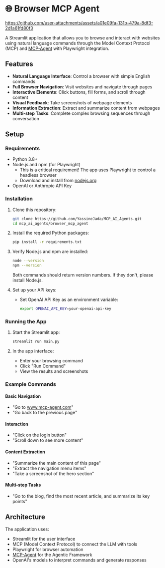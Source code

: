 # 🌐 Browser MCP Agent

https://github.com/user-attachments/assets/a01e09fa-131b-479a-8df3-2d1a61fd80f3

A Streamlit application that allows you to browse and interact with websites using natural language commands through the Model Context Protocol (MCP) and [MCP-Agent](https://github.com/lastmile-ai/mcp-agent) with Playwright integration.

## Features

- **Natural Language Interface**: Control a browser with simple English commands
- **Full Browser Navigation**: Visit websites and navigate through pages
- **Interactive Elements**: Click buttons, fill forms, and scroll through content
- **Visual Feedback**: Take screenshots of webpage elements
- **Information Extraction**: Extract and summarize content from webpages
- **Multi-step Tasks**: Complete complex browsing sequences through conversation

## Setup

### Requirements

- Python 3.8+
- Node.js and npm (for Playwright)
  - This is a critical requirement! The app uses Playwright to control a headless browser
  - Download and install from [nodejs.org](https://nodejs.org/)
- OpenAI or Anthropic API Key

### Installation

1. Clone this repository:
   ```bash
   git clone https://github.com/YassineJada/MCP_AI_Agents.git
   cd mcp_ai_agents/browser_mcp_agent
   ```

2. Install the required Python packages:
   ```bash
   pip install -r requirements.txt
   ```

3. Verify Node.js and npm are installed:
   ```bash
   node --version
   npm --version
   ```
   Both commands should return version numbers. If they don't, please install Node.js.

4. Set up your API keys:
   - Set OpenAI API Key as an environment variable:
     ```bash
     export OPENAI_API_KEY=your-openai-api-key
     ```


### Running the App

1. Start the Streamlit app:
   ```bash
   streamlit run main.py
   ```

2. In the app interface:
   - Enter your browsing command
   - Click "Run Command"
   - View the results and screenshots

### Example Commands

#### Basic Navigation
- "Go to www.mcp-agent.com"
- "Go back to the previous page"

#### Interaction
- "Click on the login button"
- "Scroll down to see more content"

#### Content Extraction
- "Summarize the main content of this page"
- "Extract the navigation menu items"
- "Take a screenshot of the hero section"

#### Multi-step Tasks
- "Go to the blog, find the most recent article, and summarize its key points"

## Architecture

The application uses:
- Streamlit for the user interface
- MCP (Model Context Protocol) to connect the LLM with tools
- Playwright for browser automation
- [MCP-Agent](https://github.com/lastmile-ai/mcp-agent/) for the Agentic Framework
- OpenAI's models to interpret commands and generate responses
